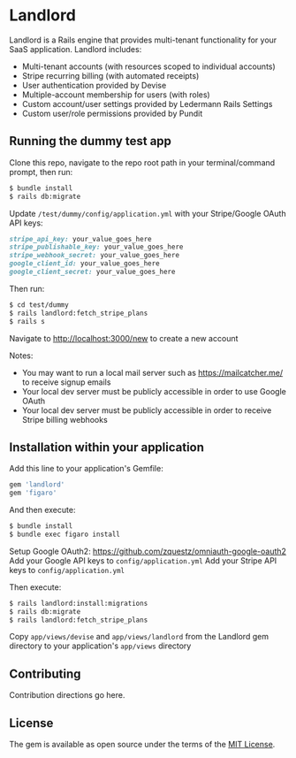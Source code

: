 # Landlord
Landlord is a Rails engine that provides multi-tenant functionality for your SaaS application. Landlord includes:
* Multi-tenant accounts (with resources scoped to individual accounts)
* Stripe recurring billing (with automated receipts)
* User authentication provided by Devise
* Multiple-account membership for users (with roles)
* Custom account/user settings provided by Ledermann Rails Settings
* Custom user/role permissions provided by Pundit

## Running the dummy test app
Clone this repo, navigate to the repo root path in your terminal/command prompt, then run:
```bash
$ bundle install
$ rails db:migrate
```

Update `/test/dummy/config/application.yml` with your Stripe/Google OAuth API keys:
```ruby
stripe_api_key: your_value_goes_here
stripe_publishable_key: your_value_goes_here
stripe_webhook_secret: your_value_goes_here
google_client_id: your_value_goes_here
google_client_secret: your_value_goes_here
```

Then run:
```bash
$ cd test/dummy
$ rails landlord:fetch_stripe_plans
$ rails s
```

Navigate to [http://localhost:3000/new](http://localhost:3000/new) to create a new account

Notes:
* You may want to run a local mail server such as https://mailcatcher.me/ to receive signup emails
* Your local dev server must be publicly accessible in order to use Google OAuth
* Your local dev server must be publicly accessible in order to receive Stripe billing webhooks

## Installation within your application
Add this line to your application's Gemfile:

```ruby
gem 'landlord'
gem 'figaro'
```

And then execute:
```bash
$ bundle install
$ bundle exec figaro install
```

Setup Google OAuth2: https://github.com/zquestz/omniauth-google-oauth2
Add your Google API keys to `config/application.yml`
Add your Stripe API keys to `config/application.yml`

Then execute:
```bash
$ rails landlord:install:migrations
$ rails db:migrate
$ rails landlord:fetch_stripe_plans
```

Copy `app/views/devise` and `app/views/landlord` from the Landlord gem directory to your application's `app/views` directory

## Contributing
Contribution directions go here.

## License
The gem is available as open source under the terms of the [MIT License](http://opensource.org/licenses/MIT).
